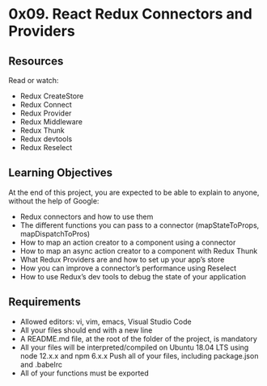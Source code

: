 # 0x09. React Redux Connectors and Providers
## Resources
Read or watch:

- Redux CreateStore
- Redux Connect
- Redux Provider
- Redux Middleware
- Redux Thunk
- Redux devtools
- Redux Reselect
## Learning Objectives
At the end of this project, you are expected to be able to explain to anyone, without the help of Google:

- Redux connectors and how to use them
- The different functions you can pass to a connector (mapStateToProps, mapDispatchToPros)
- How to map an action creator to a component using a connector
- How to map an async action creator to a component with Redux Thunk
- What Redux Providers are and how to set up your app’s store
- How you can improve a connector’s performance using Reselect
- How to use Redux’s dev tools to debug the state of your application
## Requirements
- Allowed editors: vi, vim, emacs, Visual Studio Code
- All your files should end with a new line
- A README.md file, at the root of the folder of the project, is mandatory
- All your files will be interpreted/compiled on Ubuntu 18.04 LTS using node 12.x.x and npm 6.x.x
Push all of your files, including package.json and .babelrc
- All of your functions must be exported
